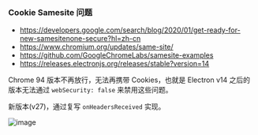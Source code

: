 ### Cookie Samesite 问题

- https://developers.google.com/search/blog/2020/01/get-ready-for-new-samesitenone-secure?hl=zh-cn
- https://www.chromium.org/updates/same-site/
- https://github.com/GoogleChromeLabs/samesite-examples
- https://releases.electronjs.org/releases/stable?version=14

Chrome 94 版本不再放行，无法再携带 Cookies，也就是 Electron v14 之后的版本无法通过 `webSecurity: false` 来禁用这些问题。

新版本(v27)，通过复写 `onHeadersReceived` 实现。


![image](https://github.com/lecepin/Debugging-env-browser/assets/11046969/e13e7815-71fa-4444-bc4d-85b085358dd5)
